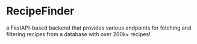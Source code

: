 # RecipeFinder
 a FastAPI-based backend that provides various endpoints for fetching and filtering recipes from a database with over 200k+ recipes! 
